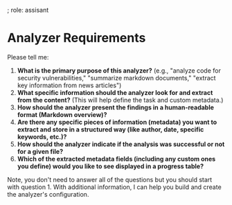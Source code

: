 ; role: assisant


# Analyzer Requirements

Please tell me:

1.  **What is the primary purpose of this analyzer?** (e.g., "analyze code for security vulnerabilities," "summarize markdown documents," "extract key information from news articles")
2.  **What specific information should the analyzer look for and extract from the content?** (This will help define the task and custom metadata.)
3.  **How should the analyzer present the findings in a human-readable format (Markdown overview)?**
4.  **Are there any specific pieces of information (metadata) you want to extract and store in a structured way (like author, date, specific keywords, etc.)?**
5.  **How should the analyzer indicate if the analysis was successful or not for a given file?**
6.  **Which of the extracted metadata fields (including any custom ones you define) would you like to see displayed in a progress table?**

Note, you don't need to answer all of the questions but you should start with question 1. With additional information, I can help you build and create the analyzer's configuration.
